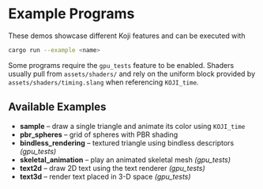 # Example Programs

These demos showcase different Koji features and can be executed with

```bash
cargo run --example <name>
```

Some programs require the `gpu_tests` feature to be enabled. Shaders usually
pull from `assets/shaders/` and rely on the uniform block provided by
`assets/shaders/timing.slang` when referencing `KOJI_time`.

## Available Examples

- **sample** – draw a single triangle and animate its color using `KOJI_time`
- **pbr_spheres** – grid of spheres with PBR shading
- **bindless_rendering** – textured triangle using bindless descriptors *(gpu_tests)*
- **skeletal_animation** – play an animated skeletal mesh *(gpu_tests)*
- **text2d** – draw 2D text using the text renderer *(gpu_tests)*
- **text3d** – render text placed in 3-D space *(gpu_tests)*
